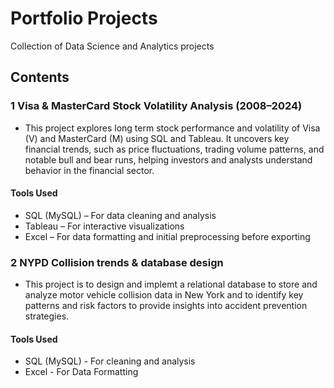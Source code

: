 # Portfolio Projects 
Collection of Data Science and Analytics projects

## Contents
### 1 Visa & MasterCard Stock Volatility Analysis (2008–2024)
- This project explores long term stock performance and volatility of Visa (V) and MasterCard (M) using SQL and Tableau. It uncovers key financial trends, such as price fluctuations, trading volume patterns, and notable bull and bear runs, helping investors and analysts understand behavior in the financial sector.

#### Tools Used
- SQL (MySQL) – For data cleaning and analysis
- Tableau –  For interactive visualizations
- Excel – For data formatting and initial preprocessing before exporting

### 2 NYPD Collision trends & database design
- This project is to design and implemt a relational database to store and analyze motor vehicle collision data in New York and to identify key patterns and risk factors to provide insights into accident prevention strategies.

#### Tools Used
- SQL (MySQL) - For cleaning and analysis
- Excel - For Data Formatting

